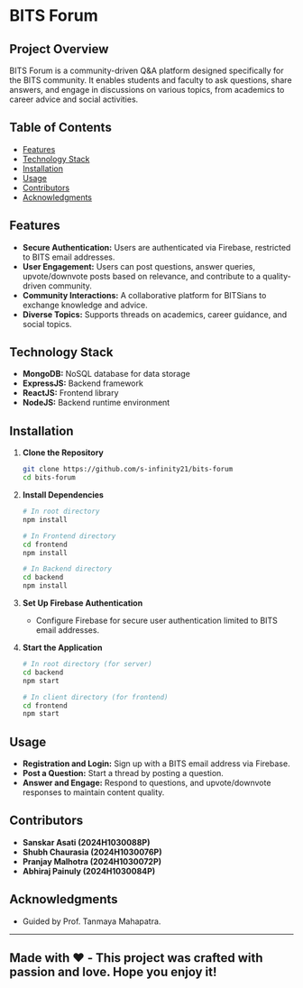 # BITS Forum

## Project Overview
BITS Forum is a community-driven Q&A platform designed specifically for the BITS community. It enables students and faculty to ask questions, share answers, and engage in discussions on various topics, from academics to career advice and social activities.

## Table of Contents
- [Features](#features)
- [Technology Stack](#technology-stack)
- [Installation](#installation)
- [Usage](#usage)
- [Contributors](#contributors)
- [Acknowledgments](#acknowledgments)

## Features
- **Secure Authentication:** Users are authenticated via Firebase, restricted to BITS email addresses.
- **User Engagement:** Users can post questions, answer queries, upvote/downvote posts based on relevance, and contribute to a quality-driven community.
- **Community Interactions:** A collaborative platform for BITSians to exchange knowledge and advice.
- **Diverse Topics:** Supports threads on academics, career guidance, and social topics.

## Technology Stack
- **MongoDB:** NoSQL database for data storage
- **ExpressJS:** Backend framework
- **ReactJS:** Frontend library
- **NodeJS:** Backend runtime environment

## Installation
1. **Clone the Repository**
   ```bash
   git clone https://github.com/s-infinity21/bits-forum
   cd bits-forum

2. **Install Dependencies**
   ```bash
   # In root directory
   npm install

   # In Frontend directory
   cd frontend
   npm install

   # In Backend directory
   cd backend
   npm install

3. **Set Up Firebase Authentication**
   - Configure Firebase for secure user authentication limited to BITS email addresses.

4. **Start the Application**
   ```bash
   # In root directory (for server)
   cd backend
   npm start

   # In client directory (for frontend)
   cd frontend
   npm start
   
## Usage
- **Registration and Login:** Sign up with a BITS email address via Firebase.
- **Post a Question:** Start a thread by posting a question.
- **Answer and Engage:** Respond to questions, and upvote/downvote responses to maintain content quality.

## Contributors
- **Sanskar Asati (2024H1030088P)**
- **Shubh Chaurasia (2024H1030076P)**
- **Pranjay Malhotra (2024H1030072P)**
- **Abhiraj Painuly (2024H1030084P)**

## Acknowledgments
- Guided by Prof. Tanmaya Mahapatra.

---
**Made with ❤️** - This project was crafted with passion and love. Hope you enjoy it!
---

